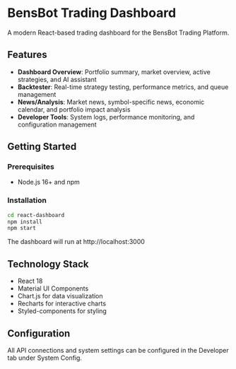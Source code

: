# BensBot Trading Dashboard

A modern React-based trading dashboard for the BensBot Trading Platform.

## Features

- **Dashboard Overview**: Portfolio summary, market overview, active strategies, and AI assistant
- **Backtester**: Real-time strategy testing, performance metrics, and queue management
- **News/Analysis**: Market news, symbol-specific news, economic calendar, and portfolio impact analysis
- **Developer Tools**: System logs, performance monitoring, and configuration management

## Getting Started

### Prerequisites

- Node.js 16+ and npm

### Installation

```bash
cd react-dashboard
npm install
npm start
```

The dashboard will run at http://localhost:3000

## Technology Stack

- React 18
- Material UI Components
- Chart.js for data visualization
- Recharts for interactive charts
- Styled-components for styling

## Configuration

All API connections and system settings can be configured in the Developer tab under System Config.
